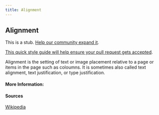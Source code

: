 ```yaml
---
title: Alignment
---
```

## Alignment

This is a stub. <a href='https://github.com/freecodecamp/guides/tree/master/src/pages/typography/alignment/index.md' target='_blank' rel='nofollow'>Help our community expand it</a>.

<a href='https://github.com/freecodecamp/guides/blob/master/README.md' target='_blank' rel='nofollow'>This quick style guide will help ensure your pull request gets accepted</a>.

<!-- The article goes here, in GitHub-flavored Markdown. Feel free to add YouTube videos, images, and CodePen/JSBin embeds  -->
Alignment is the setting of text or image placement relative to a page or items in the page such as coloumns. It is sometimes also called text alignment, text justification, or type justification.

#### More Information:
<!-- Please add any articles you think might be helpful to read before writing the article -->

#### Sources
[Wikipedia](https://en.wikipedia.org/wiki/Typographic_alignment)



